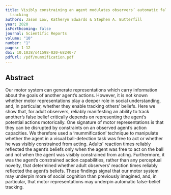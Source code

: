 ```yaml
---
title: Visibly constraining an agent modulates observers’ automatic false-belief
  tracking
authors: Jason Low, Katheryn Edwards & Stephen A. Butterfill
year: 2020
isForthcoming: false
journal: Scientific Reports
volume: "10"
number: "1"
pages: 1-12
doi: 10.1038/s41598-020-68240-7
pdfUrl: /pdf/mummification.pdf
---
```


## Abstract

Our motor system can generate representations which carry information about the goals of another agent’s actions. However, it is not known whether motor representations play a deeper role in social understanding, and, in particular, whether they enable tracking others’ beliefs. Here we show that, for adult observers, reliably manifesting an ability to track another’s false belief critically depends on representing the agent’s potential actions motorically. One signature of motor representations is that they can be disrupted by constraints on an observed agent’s action capacities. We therefore used a ‘mummification’ technique to manipulate whether the agent in a visual ball-detection task was free to act or whether he was visibly constrained from acting. Adults’ reaction times reliably reflected the agent’s beliefs only when the agent was free to act on the ball and not when the agent was visibly constrained from acting. Furthermore, it was the agent’s constrained action capabilities, rather than any perceptual novelty, that determined whether adult observers’ reaction times reliably reflected the agent’s beliefs. These findings signal that our motor system may underpin more of social cognition than previously imagined, and, in particular, that motor representations may underpin automatic false-belief tracking.

